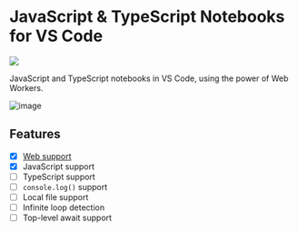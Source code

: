 # JavaScript & TypeScript Notebooks for VS Code

[![](https://vsmarketplacebadge.apphb.com/version-short/joaomoreno.javascript-notebooks.svg)](https://marketplace.visualstudio.com/items?itemName=joaomoreno.javascript-notebooks)

JavaScript and TypeScript notebooks in VS Code, using the power of Web Workers.

![image](https://user-images.githubusercontent.com/22350/146595770-f1eb7454-6625-4a39-b8f5-7f6154756618.png)

## Features

- [x] [Web support](https://vscode.dev/github/joaomoreno/vscode-javascript-notebooks/blob/main/samples/notebook.jsnb)
- [x] JavaScript support
- [ ] TypeScript support
- [ ] `console.log()` support
- [ ] Local file support
- [ ] Infinite loop detection
- [ ] Top-level await support
